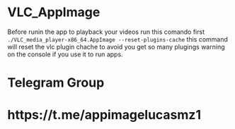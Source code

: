 # VLC_AppImage

Before runin the app to playback your videos run this comando first
`./VLC_media_player-x86_64.AppImage --reset-plugins-cache`
this command will reset the vlc plugin chache to avoid you get so many plugings warning on the console if you use it to run apps.
<h1>Telegram Group<h1/>
<h1>https://t.me/appimagelucasmz1<h1/>
